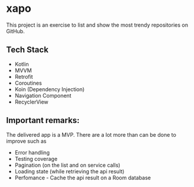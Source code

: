 # xapo

This project is an exercise to list and show the most trendy repositories on GitHub. 

## Tech Stack

* Kotlin
* MVVM
* Retrofit
* Coroutines
* Koin (Dependency Injection)
* Navigation Component
* RecyclerView

## Important remarks:

The delivered app is a MVP. There are a lot more than can be done to improve such as

* Error handling
* Testing coverage
* Pagination (on the list and on service calls)
* Loading state (while retrieving the api result)
* Perfomance - Cache the api result on a Room database

